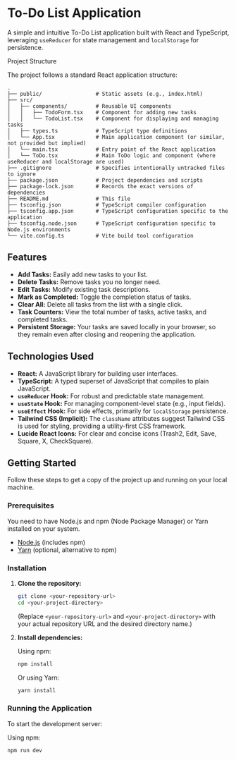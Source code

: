 # To-Do List Application

A simple and intuitive To-Do List application built with React and TypeScript, leveraging `useReducer` for state management and `localStorage` for persistence.

Project Structure

The project follows a standard React application structure:

```text
.
├── public/                 # Static assets (e.g., index.html)
├── src/
│   ├── components/         # Reusable UI components
│   │   ├── TodoForm.tsx    # Component for adding new tasks
│   │   └── TodoList.tsx    # Component for displaying and managing tasks
│   ├── types.ts            # TypeScript type definitions
│   └── App.tsx             # Main application component (or similar, not provided but implied)
│   └── main.tsx            # Entry point of the React application
│   └── ToDo.tsx            # Main ToDo logic and component (where useReducer and localStorage are used)
├── .gitignore              # Specifies intentionally untracked files to ignore
├── package.json            # Project dependencies and scripts
├── package-lock.json       # Records the exact versions of dependencies
├── README.md               # This file
├── tsconfig.json           # TypeScript compiler configuration
├── tsconfig.app.json       # TypeScript configuration specific to the application
├── tsconfig.node.json      # TypeScript configuration specific to Node.js environments
└── vite.config.ts          # Vite build tool configuration
```

## Features

* **Add Tasks:** Easily add new tasks to your list.
* **Delete Tasks:** Remove tasks you no longer need.
* **Edit Tasks:** Modify existing task descriptions.
* **Mark as Completed:** Toggle the completion status of tasks.
* **Clear All:** Delete all tasks from the list with a single click.
* **Task Counters:** View the total number of tasks, active tasks, and completed tasks.
* **Persistent Storage:** Your tasks are saved locally in your browser, so they remain even after closing and reopening the application.

## Technologies Used

* **React:** A JavaScript library for building user interfaces.
* **TypeScript:** A typed superset of JavaScript that compiles to plain JavaScript.
* **`useReducer` Hook:** For robust and predictable state management.
* **`useState` Hook:** For managing component-level state (e.g., input fields).
* **`useEffect` Hook:** For side effects, primarily for `localStorage` persistence.
* **Tailwind CSS (Implicit):** The `className` attributes suggest Tailwind CSS is used for styling, providing a utility-first CSS framework.
* **Lucide React Icons:** For clear and concise icons (Trash2, Edit, Save, Square, X, CheckSquare).

## Getting Started

Follow these steps to get a copy of the project up and running on your local machine.

### Prerequisites

You need to have Node.js and npm (Node Package Manager) or Yarn installed on your system.

* [Node.js](https://nodejs.org/) (includes npm)
* [Yarn](https://yarnpkg.com/) (optional, alternative to npm)

### Installation

1.  **Clone the repository:**

    ```bash
    git clone <your-repository-url>
    cd <your-project-directory>
    ```

    (Replace `<your-repository-url>` and `<your-project-directory>` with your actual repository URL and the desired directory name.)

2.  **Install dependencies:**

    Using npm:
    ```bash
    npm install
    ```
    Or using Yarn:
    ```bash
    yarn install
    ```

### Running the Application

To start the development server:

Using npm:
```bash
npm run dev
